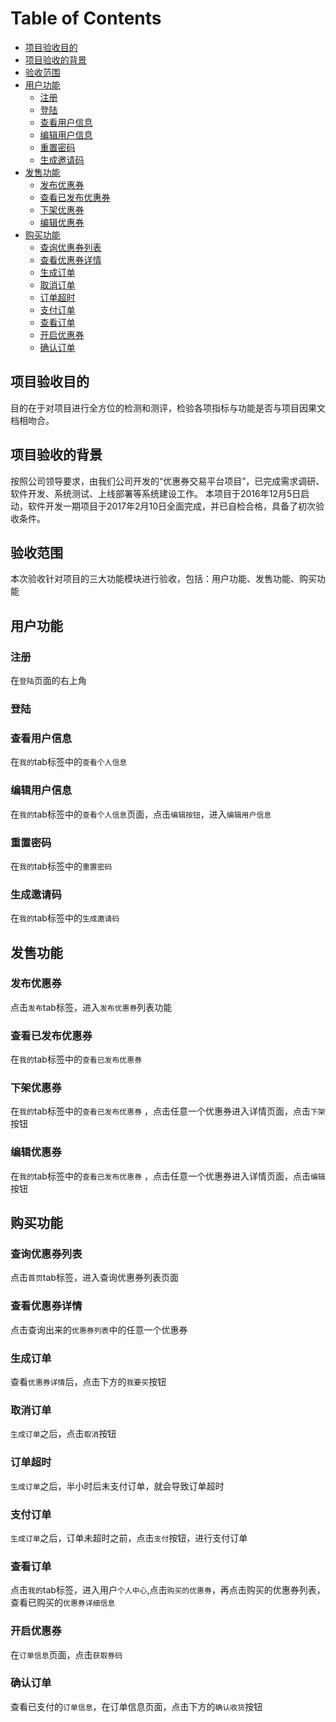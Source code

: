 [TOC]:#  
# Table of Contents
- [项目验收目的](#项目验收目的)
- [项目验收的背景](#项目验收的背景)
- [验收范围](#验收范围)
- [用户功能](#用户功能)
    - [注册](#注册)
    - [登陆](#登陆)
    - [查看用户信息](#查看用户信息)
    - [编辑用户信息](#编辑用户信息)
    - [重置密码](#重置密码)
    - [生成邀请码](#生成邀请码)
- [发售功能](#发售功能)
    - [发布优惠券](#发布优惠券)
    - [查看已发布优惠券](#查看已发布优惠券)
    - [下架优惠券](#下架优惠券)
    - [编辑优惠券](#编辑优惠券)
- [购买功能](#购买功能)
    - [查询优惠券列表](#查询优惠券列表)
    - [查看优惠券详情](#查看优惠券详情)
    - [生成订单](#生成订单)
    - [取消订单](#取消订单)
    - [订单超时](#订单超时)
    - [支付订单](#支付订单)
    - [查看订单](#查看订单)
    - [开启优惠券](#开启优惠券)
    - [确认订单](#确认订单)


## 项目验收目的

目的在于对项目进行全方位的检测和测评，检验各项指标与功能是否与项目因果文档相吻合。

## 项目验收的背景

按照公司领导要求，由我们公司开发的“优惠券交易平台项目”，已完成需求调研、软件开发、系统测试、上线部署等系统建设工作。
本项目于2016年12月5日启动，软件开发一期项目于2017年2月10日全面完成，并已自检合格，具备了初次验收条件。

## 验收范围

本次验收针对项目的三大功能模块进行验收，包括：用户功能、发售功能、购买功能


## 用户功能

### 注册
在`登陆`页面的右上角

### 登陆

### 查看用户信息
在`我的`tab标签中的`查看个人信息`

### 编辑用户信息
在`我的`tab标签中的`查看个人信息`页面，点击`编辑按钮`，进入`编辑用户信息`  

### 重置密码
在`我的`tab标签中的`重置密码`

### 生成邀请码  
在`我的`tab标签中的`生成邀请码`



## 发售功能 

### 发布优惠券  
点击`发布`tab标签，进入`发布优惠券`列表功能 

### 查看已发布优惠券
在`我的`tab标签中的`查看已发布优惠券`  

### 下架优惠券
在`我的`tab标签中的`查看已发布优惠券` ，点击任意一个优惠券进入详情页面，点击`下架`按钮

### 编辑优惠券
在`我的`tab标签中的`查看已发布优惠券` ，点击任意一个优惠券进入详情页面，点击`编辑`按钮

## 购买功能

### 查询优惠券列表
点击`首页`tab标签，进入查询优惠券列表页面  

### 查看优惠券详情
点击查询出来的`优惠券列表`中的任意一个优惠券

### 生成订单
查看`优惠券详情`后，点击下方的`我要买`按钮

### 取消订单
`生成订单`之后，点击`取消`按钮

### 订单超时
`生成订单`之后，半小时后未支付订单，就会导致订单超时

### 支付订单
`生成订单`之后，订单未超时之前，点击`支付`按钮，进行支付订单

### 查看订单
点击`我的`tab标签，进入用户`个人中心`,点击`购买的优惠券`，再点击购买的优惠券列表，查看已购买的`优惠券详细信息` 

### 开启优惠券
在`订单信息`页面，点击`获取券码`

### 确认订单
查看已支付的`订单信息`，在订单信息页面，点击下方的`确认收货`按钮









